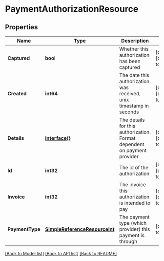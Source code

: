 # PaymentAuthorizationResource

## Properties
Name | Type | Description | Notes
------------ | ------------- | ------------- | -------------
**Captured** | **bool** | Whether this authorization has been captured | [optional] [default to null]
**Created** | **int64** | The date this authorization was received, unix timestamp in seconds | [optional] [default to null]
**Details** | [**interface{}**](interface{}.md) | The details for this authorization. Format dependent on payment provider | [optional] [default to null]
**Id** | **int32** | The id of the authorization | [optional] [default to null]
**Invoice** | **int32** | The invoice this authorization is intended to pay | [optional] [default to null]
**PaymentType** | [**SimpleReferenceResourceint**](SimpleReferenceResource«int».md) | The payment type (which provider) this payment is through | [default to null]

[[Back to Model list]](../README.md#documentation-for-models) [[Back to API list]](../README.md#documentation-for-api-endpoints) [[Back to README]](../README.md)


